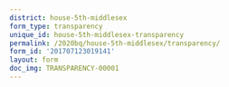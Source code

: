 ```yaml
---
district: house-5th-middlesex
form_type: transparency
unique_id: house-5th-middlesex-transparency
permalink: /2020bq/house-5th-middlesex/transparency/
form_id: '201707123019141'
layout: form
doc_img: TRANSPARENCY-00001
---
```

